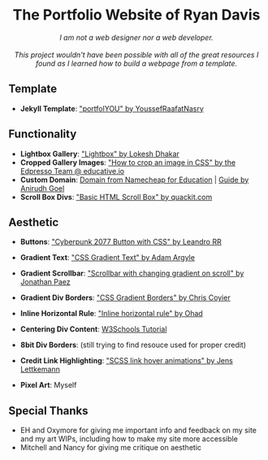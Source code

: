<div align="center">
    <h1>The Portfolio Website of Ryan Davis</h1>
    <i>
        I am not a web designer nor a web developer.
        <br><br>
        This project wouldn't have been possible with all of the great resources I found as I learned how to build a webpage from a template.
    </i>
</div>

## Template
- **Jekyll Template**: ["portfolYOU" by YoussefRaafatNasry](https://github.com/YoussefRaafatNasry/portfolYOU)

## Functionality
- **Lightbox Gallery**: ["Lightbox" by Lokesh Dhakar](http://lokeshdhakar.com/projects/lightbox2/)
- **Cropped Gallery Images**: ["How to crop an image in CSS" by the Edpresso Team @ educative.io](https://www.educative.io/edpresso/how-to-crop-an-image-in-css)
- **Custom Domain**: [Domain from Namecheap for Education](https://nc.me/) | [Guide by Anirudh Goel](https://medium.com/@goelanirudh/add-https-to-your-namecheap-domain-hosted-on-github-pages-d66fd96308b5)
- **Scroll Box Divs**: ["Basic HTML Scroll Box" by quackit.com](https://www.quackit.com/html/codes/html_scroll_box.cfm)


## Aesthetic
- **Buttons**: ["Cyberpunk 2077 Button with CSS" by Leandro RR](https://dev.to/leandroruel/how-to-make-a-cyberpunk-2077-button-with-css-c9m)
- **Gradient Text**: ["CSS Gradient Text" by Adam Argyle](https://codepen.io/argyleink/pen/OJMEpGp)
- **Gradient Scrollbar**: ["Scrollbar with changing gradient on scroll" by Jonathan Paez](https://codepen.io/jpaezsa/pen/OJPYdzg)
- **Gradient Div Borders**: ["CSS Gradient Borders" by Chris Coyier](https://codepen.io/chriscoyier/pen/ZVYXRx)
- **Inline Horizontal Rule**: ["Inline horizontal rule" by Ohad](https://codepen.io/oaviv/pen/GqXwYp)
- **Centering Div Content**: [W3Schools Tutorial](https://www.w3schools.com/howto/howto_css_center_button.asp)
- **8bit Div Borders**: (still trying to find resouce used for proper credit)
- **Credit Link Highlighting**: ["SCSS link hover animations" by Jens Lettkemann](https://codepen.io/jltk/pen/dMvGvG)

- **Pixel Art**: Myself

## Special Thanks
- EH and Oxymore for giving me important info and feedback on my site and my art WIPs, including how to make my site more accessible
- Mitchell and Nancy for giving me critique on aesthetic

